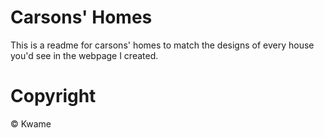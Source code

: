 # Carsons' Homes

This is a readme for carsons' homes to match the designs of every house you'd see in the webpage I created.


# Copyright
© Kwame
